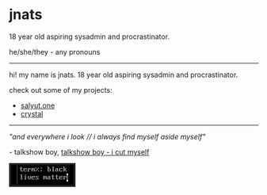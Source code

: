 # jnats
18 year old aspiring sysadmin and procrastinator.

he/she/they - any pronouns

---

hi! my name is jnats.
18 year old aspiring sysadmin and procrastinator.

check out some of my projects:

- [salyut.one](https://salyut.one) 
- [crystal](https://github.com/crystal-linux)

---
*"and everywhere i look // i always find myself aside myself"*

\- talkshow boy, [talkshow boy - i cut myself](https://www.youtube.com/watch?v=XmCQQopIh6I)

![](blm.png)
